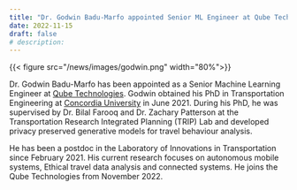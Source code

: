 ```yaml
---
title: "Dr. Godwin Badu-Marfo appointed Senior ML Engineer at Qube Tech"
date: 2022-11-15
draft: false
# description:
---
```


{{< figure src="/news/images/godwin.png" width="80%">}}


<!--more-->

Dr. Godwin Badu-Marfo has been appointed as a Senior Machine Learning Engineer at [Qube Technologies](https://www.qubeiot.com/). Godwin obtained his PhD in Transportation Engineering at [Concordia University](https://www.concordia.ca/) in June 2021. During his PhD, he was supervised by Dr. Bilal Farooq  and Dr. Zachary Patterson at the Transportation Research Integrated Planning (TRIP) Lab and developed privacy preserved generative models for travel behaviour analysis.

He has been a postdoc in the Laboratory of Innovations in Transportation since February 2021. His current research focuses on autonomous mobile systems, Ethical travel data analysis and connected systems. He joins the Qube Technologies from November 2022.
